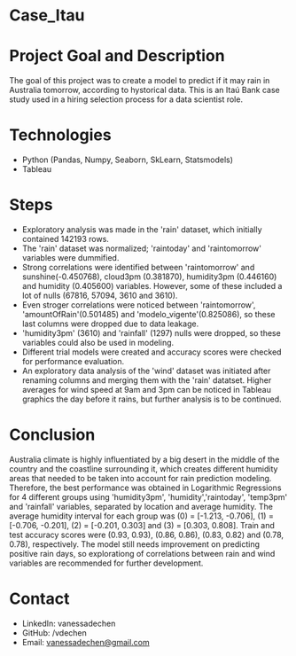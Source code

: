 # Case_Itau
 
# Project Goal and Description
  The goal of this project was to create a model to predict if it may rain in Australia tomorrow, according to hystorical data. This is an Itaú Bank case study used in a hiring selection process for a data scientist role. 
  
# Technologies 
  - Python (Pandas, Numpy, Seaborn, SkLearn, Statsmodels)
  - Tableau

# Steps
- Exploratory analysis was made in the 'rain' dataset, which initially contained 142193 rows. 
- The 'rain' dataset was normalized; 'raintoday' and 'raintomorrow' variables were dummified. 
- Strong correlations were identified between 'raintomorrow' and sunshine(-0.450768), cloud3pm (0.381870), humidity3pm (0.446160) and humidity (0.405600) variables. However, some of these included a lot of nulls (67816, 57094, 3610 and 3610).
- Even stroger correlations were noticed between 'raintomorrow', 'amountOfRain'(0.501485) and 'modelo_vigente'(0.825086), so these last columns were dropped due to data leakage. 
- 'humidity3pm' (3610) and 'rainfall' (1297) nulls were dropped, so these variables could also be used in modeling.
- Different trial models were created and accuracy scores were checked for performance evaluation. 
- An exploratory data analysis of the 'wind' dataset was initiated after renaming columns and merging them with the 'rain' datatset. Higher averages for wind speed at 9am and 3pm can be noticed in Tableau graphics the day before it rains, but further analysis is to be continued. 

# Conclusion

Australia climate is highly influentiated by a big desert in the middle of the country and the coastline surrounding it, which creates different humidity areas that needed to be taken into account for rain prediction modeling. Therefore, the best performance was obtained in Logarithmic Regressions for 4 different groups using 'humidity3pm', 'humidity','raintoday', 'temp3pm' and 'rainfall' variables, separated by location and average humidity. The average humidity interval for each group was (0) = [-1.213, -0.706], (1) = [-0.706, -0.201], (2) = [-0.201, 0.303] and (3) = [0.303, 0.808]. Train and test accuracy scores were (0.93, 0.93), (0.86, 0.86), (0.83, 0.82) and (0.78, 0.78), respectively. The model still needs improvement on predicting positive rain days, so explorationg of correlations between rain and wind variables are recommended for further development. 
 
# Contact
- LinkedIn: vanessadechen
- GitHub: /vdechen
- Email: vanessadechen@gmail.com
